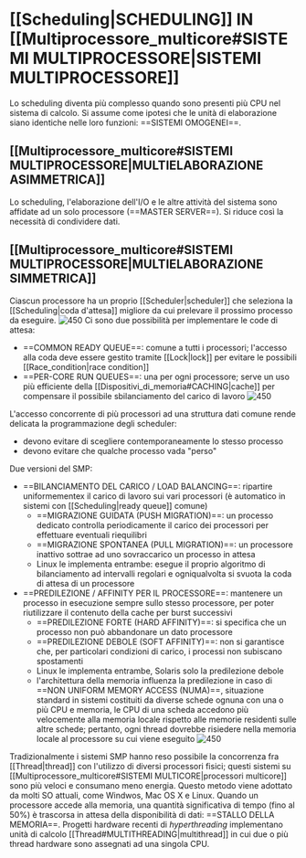 # [[Scheduling|SCHEDULING]] IN [[Multiprocessore_multicore#SISTEMI MULTIPROCESSORE|SISTEMI MULTIPROCESSORE]]
Lo scheduling diventa più complesso quando sono presenti più CPU nel sistema di calcolo. Si assume come ipotesi che le unità di elaborazione siano identiche nelle loro funzioni: ==SISTEMI OMOGENEI==.

## [[Multiprocessore_multicore#SISTEMI MULTIPROCESSORE|MULTIELABORAZIONE ASIMMETRICA]]
Lo scheduling, l'elaborazione dell'I/O e le altre attività del sistema sono affidate ad un solo processore (==MASTER SERVER==). Si riduce così la necessità di condividere dati.

## [[Multiprocessore_multicore#SISTEMI MULTIPROCESSORE|MULTIELABORAZIONE SIMMETRICA]]
Ciascun processore ha un proprio [[Scheduler|scheduler]] che seleziona la [[Scheduling|coda d'attesa]] migliore da cui prelevare il prossimo processo da eseguire.
![450](smp.png)
Ci sono due possibilità per implementare le code di attesa:
- ==COMMON READY QUEUE==: comune a tutti i processori; l'accesso alla coda deve essere gestito tramite [[Lock|lock]] per evitare le possibili [[Race_condition|race condition]]
- ==PER-CORE RUN QUEUES==: una per ogni processore; serve un uso più efficiente della [[Dispositivi_di_memoria#CACHING|cache]] per compensare il possibile sbilanciamento del carico di lavoro
![450](smp_code.png)

L'accesso concorrente di più processori ad una struttura dati comune rende delicata la programmazione degli scheduler:
- devono evitare di scegliere contemporaneamente lo stesso processo
- devono evitare che qualche processo vada "perso"

Due versioni del SMP:
- ==BILANCIAMENTO DEL CARICO / LOAD BALANCING==: ripartire uniformementex il carico di lavoro sui vari processori (è automatico in sistemi con [[Scheduling|ready queue]] comune)
	- ==MIGRAZIONE GUIDATA (PUSH MIGRATION)==: un processo dedicato controlla periodicamente il carico dei processori per effettuare eventuali riequilibri
	- ==MIGRAZIONE SPONTANEA (PULL MIGRATION)==: un processore inattivo sottrae ad uno sovraccarico un processo in attesa
	- Linux le implementa entrambe: esegue il proprio algoritmo di bilanciamento ad intervalli regolari e ogniqualvolta si svuota la coda di attesa di un processore
- ==PREDILEZIONE / AFFINITY PER IL PROCESSORE==: mantenere un processo in esecuzione sempre sullo stesso processore, per poter riutilizzare il contenuto della cache per burst successivi
	- ==PREDILEZIONE FORTE (HARD AFFINITY)==: si specifica che un processo non può abbandonare un dato processore
	- ==PREDILEZIONE DEBOLE (SOFT AFFINITY)==: non si garantisce che, per particolari condizioni di carico, i processi non subiscano spostamenti
	- Linux le implementa entrambe, Solaris solo la predilezione debole
	- l'architettura della memoria influenza la predilezione
		in caso di ==NON UNIFORM MEMORY ACCESS (NUMA)==, situazione standard in sistemi costituiti da diverse schede ognuna con una o più CPU e memoria, le CPU di una scheda accedono più velocemente alla memoria locale rispetto alle memorie residenti sulle altre schede; pertanto, ogni thread dovrebbe risiedere nella memoria locale al processore su cui viene eseguito
		![450](numa.png)

Tradizionalmente i sistemi SMP hanno reso possibile la concorrenza fra [[Thread|thread]] con l'utilizzo di diversi processori fisici; questi sistemi su [[Multiprocessore_multicore#SISTEMI MULTICORE|processori multicore]] sono più veloci e consumano meno energia. Questo metodo viene adottato da molti SO attuali, come Windwos, Mac OS X e Linux.
Quando un processore accede alla memoria, una quantità significativa di tempo (fino al 50%) è trascorsa in attesa della disponibilità di dati: ==STALLO DELLA MEMORIA==. Progetti hardware recenti di _hyperthreading_ implementano unità di calcolo [[Thread#MULTITHREADING|multithread]] in cui due o più thread hardware sono assegnati ad una singola CPU.